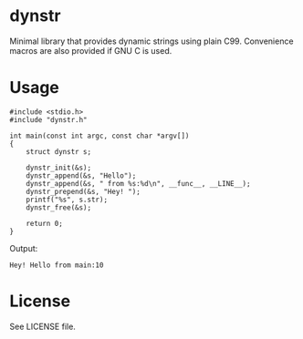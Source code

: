 dynstr
======

Minimal library that provides dynamic strings using plain C99. Convenience
macros are also provided if GNU C is used.

# Usage

```
#include <stdio.h>
#include "dynstr.h"

int main(const int argc, const char *argv[])
{
    struct dynstr s;

    dynstr_init(&s);
    dynstr_append(&s, "Hello");
    dynstr_append(&s, " from %s:%d\n", __func__, __LINE__);
    dynstr_prepend(&s, "Hey! ");
    printf("%s", s.str);
    dynstr_free(&s);

    return 0;
}
```
Output:

```
Hey! Hello from main:10
```
# License
See LICENSE file.

